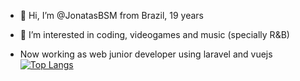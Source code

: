 - 👋 Hi, I’m @JonatasBSM from Brazil, 19 years

- 👀 I’m interested in coding, videogames and music (specially R&B)

- Now working as web junior developer using laravel and vuejs
[![Top Langs](https://github-readme-stats.vercel.app/api/top-langs/?username=JonatasBSM&layout=compact)](https://github.com/JonatasBSM/github-readme-stats)
<!---
JonatasBSM/JonatasBSM is a ✨ special ✨ repository because its `README.md` (this file) appears on your GitHub profile.
You can click the Preview link to take a look at your changes.
--->
